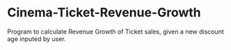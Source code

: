 # Cinema-Ticket-Revenue-Growth
Program to calculate Revenue Growth of Ticket sales, given a new discount age inputed by user.
